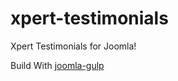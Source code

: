 # xpert-testimonials
Xpert Testimonials for Joomla!

Build With [joomla-gulp](https://github.com/phproberto/joomla-gulp)

